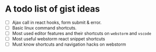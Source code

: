 # A todo list of gist ideas

- [ ] Ajax call in react hooks, form submit & error.
- [ ] Basic linux command shortcuts.
- [ ] Most used editor features and their shortcuts on `webstorm` and `vscode`
- [ ] Most useful webstorm react snippet shortcuts
- [ ] Must know shortcuts and navigation hacks on webstorm